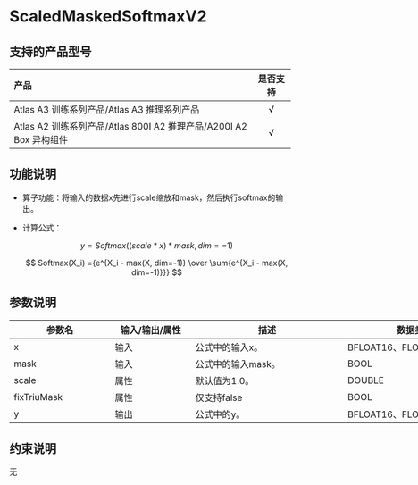 # ScaledMaskedSoftmaxV2

## 支持的产品型号

|产品             |  是否支持  |
|:-------------------------|:----------:|
|  <term>Atlas A3 训练系列产品/Atlas A3 推理系列产品</term>   |     √    |
|  <term>Atlas A2 训练系列产品/Atlas 800I A2 推理产品/A200I A2 Box 异构组件</term>     |     √    |

## 功能说明

- 算子功能：将输入的数据x先进行scale缩放和mask，然后执行softmax的输出。
- 计算公式：

  $$
  y = Softmax((scale * x) * mask, dim = -1)
  $$

  $$
  Softmax(X_i) ={e^{X_i - max(X, dim=-1)} \over \sum{e^{X_i - max(X, dim=-1)}}}
  $$

## 参数说明

<table style="undefined;table-layout: fixed; width: 970px"><colgroup>
  <col style="width: 181px">
  <col style="width: 144px">
  <col style="width: 273px">
  <col style="width: 256px">
  <col style="width: 116px">
  </colgroup>
  <thead>
    <tr>
      <th>参数名</th>
      <th>输入/输出/属性</th>
      <th>描述</th>
      <th>数据类型</th>
      <th>数据格式</th>
    </tr></thead>
  <tbody>
  <tr>
      <td>x</td>
      <td>输入</td>
      <td>公式中的输入x。</td>
      <td>BFLOAT16、FLOAT16、FLOAT</td>
      <td>ND</td>
    </tr>
    <tr>
      <td>mask</td>
      <td>输入</td>
      <td>公式中的输入mask。</td>
      <td>BOOL</td>
      <td>ND</td>
    </tr>
    <tr>
      <td>scale</td>
      <td>属性</td>
      <td>默认值为1.0。</td>
      <td>DOUBLE</td>
      <td>-</td>
    </tr>
    <tr>
      <td>fixTriuMask</td>
      <td>属性</td>
      <td>仅支持false</td>
      <td>BOOL</td>
      <td>-</td>
    </tr>
    <tr>
      <td>y</td>
      <td>输出</td>
      <td>公式中的y。</td>
      <td>BFLOAT16、FLOAT16、FLOAT</td>
      <td>ND</td>
    </tr>
  </tbody></table>

## 约束说明

无


